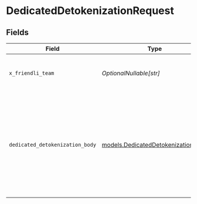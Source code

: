 # DedicatedDetokenizationRequest


## Fields

| Field                                                                                | Type                                                                                 | Required                                                                             | Description                                                                          | Example                                                                              |
| ------------------------------------------------------------------------------------ | ------------------------------------------------------------------------------------ | ------------------------------------------------------------------------------------ | ------------------------------------------------------------------------------------ | ------------------------------------------------------------------------------------ |
| `x_friendli_team`                                                                    | *OptionalNullable[str]*                                                              | :heavy_minus_sign:                                                                   | ID of team to run requests as (optional parameter).                                  |                                                                                      |
| `dedicated_detokenization_body`                                                      | [models.DedicatedDetokenizationBody](../models/dedicateddetokenizationbody.md)       | :heavy_check_mark:                                                                   | N/A                                                                                  | {<br/>"model": "(endpoint-id)",<br/>"tokens": [<br/>128000,<br/>3923,<br/>374,<br/>1803,<br/>1413,<br/>15592,<br/>30<br/>]<br/>} |